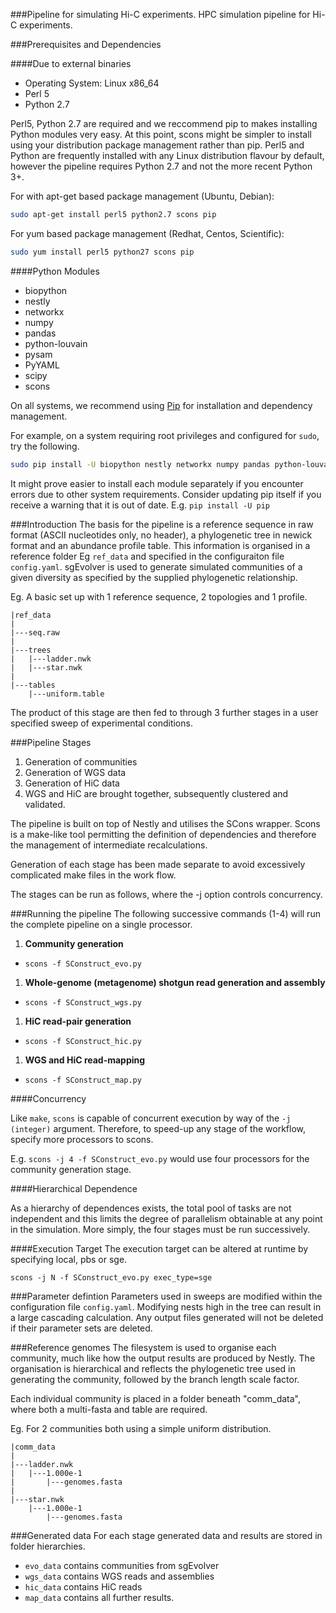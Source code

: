 ###Pipeline for simulating Hi-C experiments.
HPC simulation pipeline for Hi-C experiments.

###Prerequisites and Dependencies

####Due to external binaries

- Operating System: Linux x86_64
- Perl 5
- Python 2.7

Perl5, Python 2.7 are required and we reccommend pip to makes installing Python modules very easy. At this point, scons might be simpler to install using your distribution package management rather than pip. Perl5 and Python are frequently installed with any Linux distribution flavour by default, however the pipeline requires Python 2.7 and not the more recent Python 3+.

For with apt-get based package management (Ubuntu, Debian):

```bash
sudo apt-get install perl5 python2.7 scons pip
```

For yum based package management (Redhat, Centos, Scientific):

```bash
sudo yum install perl5 python27 scons pip
```

####Python Modules

- biopython
- nestly
- networkx
- numpy
- pandas
- python-louvain
- pysam
- PyYAML
- scipy
- scons

On all systems, we recommend using [Pip](https://pip.pypa.io/en/stable/installing/) for installation and dependency management.

For example, on a system requiring root privileges and configured for ```sudo```, try the following. 

```bash
sudo pip install -U biopython nestly networkx numpy pandas python-louvain pysam PyYAML scipy scons
```


It might prove easier to install each module separately if you encounter errors due to other system requirements. Consider updating pip itself if you receive a warning that it is out of date. E.g. ```pip install -U pip```

###Introduction
The basis for the pipeline is a reference sequence in raw format (ASCII nucleotides only, no header), a phylogenetic tree in newick format and an abundance profile table. This information is organised in a reference folder Eg `ref_data` and specified in the configuraiton file `config.yaml`. sgEvolver is used to generate simulated communities of a given diversity as specified by the supplied phylogenetic relationship.

Eg. A basic set up with 1 reference sequence, 2 topologies and 1 profile.
```
|ref_data
|
|---seq.raw
|
|---trees
|   |---ladder.nwk
|   |---star.nwk
|
|---tables
    |---uniform.table
```

The product of this stage are then fed to through 3 further stages in a user specified sweep of experimental conditions.

###Pipeline Stages
1. Generation of communities
2. Generation of WGS data  
3. Generation of HiC data  
4. WGS and HiC are brought together, subsequently clustered and validated.  

The pipeline is built on top of Nestly and utilises the SCons wrapper. Scons is a make-like tool permitting the definition of dependencies and therefore the management of intermediate recalculations.

Generation of each stage has been made separate to avoid excessively complicated make files in the work flow.

The stages can be run as follows, where the -j option controls concurrency.

###Running the pipeline
The following successive commands (1-4) will run the complete pipeline on a single processor.

1. **Community generation**
  - ```scons -f SConstruct_evo.py```
1. **Whole-genome (metagenome) shotgun read generation and assembly**
  - ```scons -f SConstruct_wgs.py```
1. **HiC read-pair generation**
  - ```scons -f SConstruct_hic.py```
1. **WGS and HiC read-mapping**
  - ```scons -f SConstruct_map.py```

####Concurrency

Like ```make```, ```scons``` is capable of concurrent execution by way of the ```-j (integer)``` argument. Therefore, to speed-up any stage of the workflow, specify more processors to scons. 

E.g. ```scons -j 4 -f SConstruct_evo.py``` would use four processors for the community generation stage.

####Hierarchical Dependence

As a hierarchy of dependences exists, the total pool of tasks are not independent and this limits the degree of parallelism obtainable at any point in the simulation. More simply, the four stages must be run successively.

####Execution Target
The execution target can be altered at runtime by specifying local, pbs or sge.
```
scons -j N -f SConstruct_evo.py exec_type=sge
```

###Parameter defintion
Parameters used in sweeps are modified within the configuration file `config.yaml`. Modifying nests high in the tree can result in a large cascading calculation. Any output files generated will not be deleted if their parameter sets are deleted.

###Reference genomes
The filesystem is used to organise each community, much like how the output results are produced by Nestly. The organisation is hierarchical and reflects the phylogenetic tree used in generating the community, followed by the branch length scale factor.

Each individual community is placed in a folder beneath "comm_data", where both a multi-fasta and table are required. 

Eg. For 2 communities both using a simple uniform distribution.

```
|comm_data
|
|---ladder.nwk
|   |---1.000e-1
|       |---genomes.fasta
|
|---star.nwk
    |---1.000e-1
        |---genomes.fasta
```

###Generated data
For each stage generated data and results are stored in folder hierarchies.

- `evo_data` contains communities from sgEvolver
- `wgs_data` contains WGS reads and assemblies  
- `hic_data` contains HiC reads  
- `map_data` contains all further results.  
